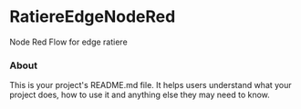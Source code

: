 RatiereEdgeNodeRed
==================

Node Red Flow for edge ratiere

### About

This is your project's README.md file. It helps users understand what your
project does, how to use it and anything else they may need to know.